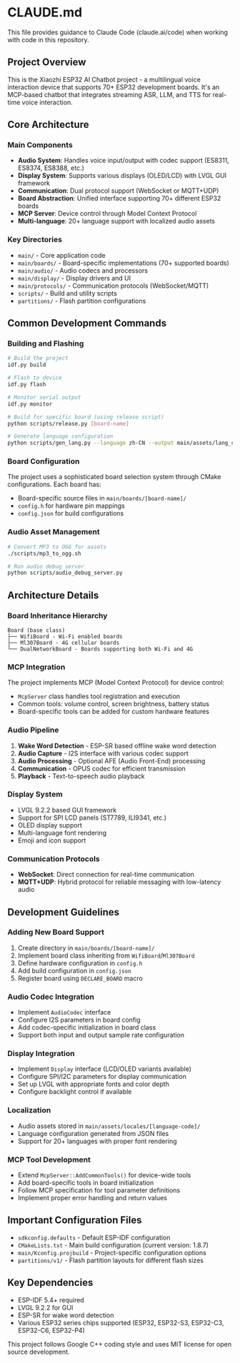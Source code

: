 # CLAUDE.md

This file provides guidance to Claude Code (claude.ai/code) when working with code in this repository.

## Project Overview

This is the Xiaozhi ESP32 AI Chatbot project - a multilingual voice interaction device that supports 70+ ESP32 development boards. It's an MCP-based chatbot that integrates streaming ASR, LLM, and TTS for real-time voice interaction.

## Core Architecture

### Main Components
- **Audio System**: Handles voice input/output with codec support (ES8311, ES8374, ES8388, etc.)
- **Display System**: Supports various displays (OLED/LCD) with LVGL GUI framework
- **Communication**: Dual protocol support (WebSocket or MQTT+UDP)
- **Board Abstraction**: Unified interface supporting 70+ different ESP32 boards
- **MCP Server**: Device control through Model Context Protocol
- **Multi-language**: 20+ language support with localized audio assets

### Key Directories
- `main/` - Core application code
- `main/boards/` - Board-specific implementations (70+ supported boards)
- `main/audio/` - Audio codecs and processors
- `main/display/` - Display drivers and UI
- `main/protocols/` - Communication protocols (WebSocket/MQTT)
- `scripts/` - Build and utility scripts
- `partitions/` - Flash partition configurations

## Common Development Commands

### Building and Flashing
```bash
# Build the project
idf.py build

# Flash to device
idf.py flash

# Monitor serial output
idf.py monitor

# Build for specific board (using release script)
python scripts/release.py [board-name]

# Generate language configuration
python scripts/gen_lang.py --language zh-CN --output main/assets/lang_config.h
```

### Board Configuration
The project uses a sophisticated board selection system through CMake configurations. Each board has:
- Board-specific source files in `main/boards/[board-name]/`
- `config.h` for hardware pin mappings
- `config.json` for build configurations

### Audio Asset Management
```bash
# Convert MP3 to OGG for assets
./scripts/mp3_to_ogg.sh

# Run audio debug server
python scripts/audio_debug_server.py
```

## Architecture Details

### Board Inheritance Hierarchy
```
Board (base class)
├── WifiBoard - Wi-Fi enabled boards
├── Ml307Board - 4G cellular boards  
└── DualNetworkBoard - Boards supporting both Wi-Fi and 4G
```

### MCP Integration
The project implements MCP (Model Context Protocol) for device control:
- `McpServer` class handles tool registration and execution
- Common tools: volume control, screen brightness, battery status
- Board-specific tools can be added for custom hardware features

### Audio Pipeline
1. **Wake Word Detection** - ESP-SR based offline wake word detection
2. **Audio Capture** - I2S interface with various codec support
3. **Audio Processing** - Optional AFE (Audio Front-End) processing
4. **Communication** - OPUS codec for efficient transmission
5. **Playback** - Text-to-speech audio playback

### Display System
- LVGL 9.2.2 based GUI framework
- Support for SPI LCD panels (ST7789, ILI9341, etc.)
- OLED display support
- Multi-language font rendering
- Emoji and icon support

### Communication Protocols
- **WebSocket**: Direct connection for real-time communication
- **MQTT+UDP**: Hybrid protocol for reliable messaging with low-latency audio

## Development Guidelines

### Adding New Board Support
1. Create directory in `main/boards/[board-name]/`
2. Implement board class inheriting from `WifiBoard`/`Ml307Board`
3. Define hardware configuration in `config.h`
4. Add build configuration in `config.json`
5. Register board using `DECLARE_BOARD` macro

### Audio Codec Integration
- Implement `AudioCodec` interface
- Configure I2S parameters in board config
- Add codec-specific initialization in board class
- Support both input and output sample rate configuration

### Display Integration
- Implement `Display` interface (LCD/OLED variants available)
- Configure SPI/I2C parameters for display communication
- Set up LVGL with appropriate fonts and color depth
- Configure backlight control if available

### Localization
- Audio assets stored in `main/assets/locales/[language-code]/`
- Language configuration generated from JSON files
- Support for 20+ languages with proper font rendering

### MCP Tool Development
- Extend `McpServer::AddCommonTools()` for device-wide tools
- Add board-specific tools in board initialization
- Follow MCP specification for tool parameter definitions
- Implement proper error handling and return values

## Important Configuration Files

- `sdkconfig.defaults` - Default ESP-IDF configuration
- `CMakeLists.txt` - Main build configuration (current version: 1.8.7)
- `main/Kconfig.projbuild` - Project-specific configuration options
- `partitions/v1/` - Flash partition layouts for different flash sizes

## Key Dependencies

- ESP-IDF 5.4+ required
- LVGL 9.2.2 for GUI
- ESP-SR for wake word detection
- Various ESP32 series chips supported (ESP32, ESP32-S3, ESP32-C3, ESP32-C6, ESP32-P4)

This project follows Google C++ coding style and uses MIT license for open source development.